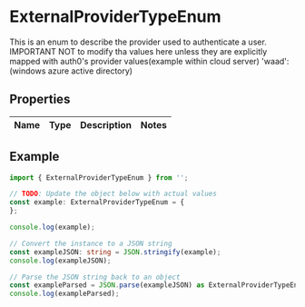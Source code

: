 
# ExternalProviderTypeEnum

This is an enum to describe the provider used to authenticate a user.  IMPORTANT NOT to modify tha values here unless they are explicitly mapped with auth0\'s provider values(example within cloud server)  \'waad\': (windows azure active directory)

## Properties

Name | Type | Description | Notes
------------ | ------------- | ------------- | -------------

## Example

```typescript
import { ExternalProviderTypeEnum } from '';

// TODO: Update the object below with actual values
const example: ExternalProviderTypeEnum = {
};

console.log(example);

// Convert the instance to a JSON string
const exampleJSON: string = JSON.stringify(example);
console.log(exampleJSON);

// Parse the JSON string back to an object
const exampleParsed = JSON.parse(exampleJSON) as ExternalProviderTypeEnum;
console.log(exampleParsed);
```




